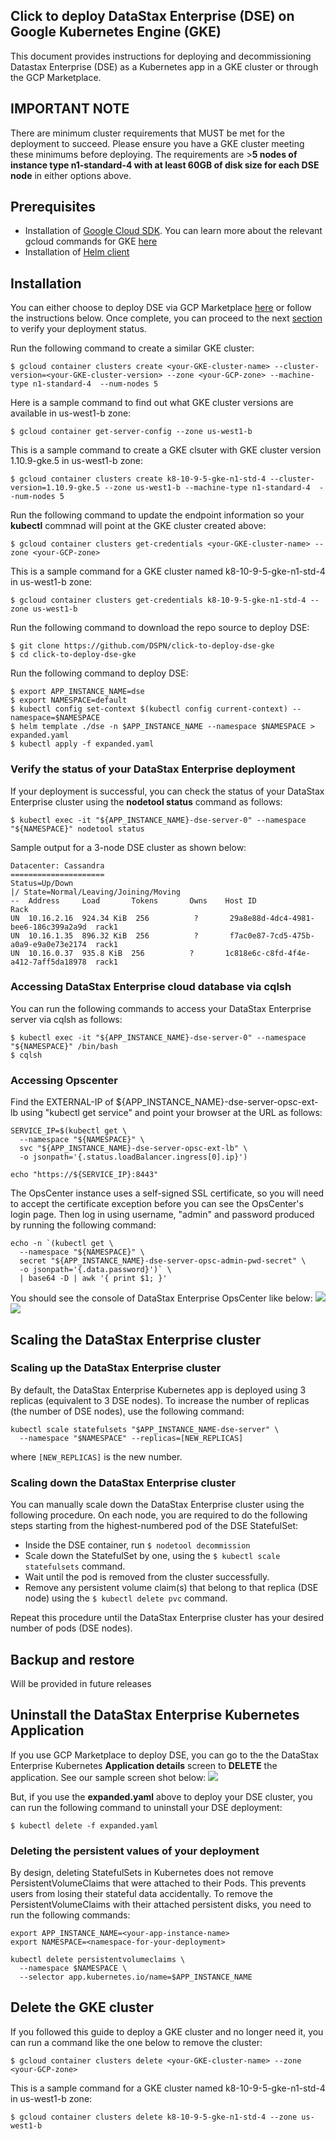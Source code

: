 ## Click to deploy DataStax Enterprise (DSE) on Google Kubernetes Engine (GKE)

This document provides instructions for deploying and decommissioning Datastax Enterprise (DSE) as a Kubernetes app in a GKE cluster or through the GCP Marketplace.

## IMPORTANT NOTE
There are minimum cluster requirements that MUST be met for the deployment to succeed. Please ensure you have a GKE cluster meeting these minimums before deploying. The requirements are >**5 nodes of instance type n1-standard-4 with at least 60GB of disk size for each DSE node** in either options above.

## Prerequisites
* Installation of [Google Cloud SDK](https://cloud.google.com/sdk/docs/). You can learn more about the relevant gcloud commands for GKE [here](https://cloud.google.com/sdk/gcloud/reference/container/clusters/)
* Installation of [Helm client](https://docs.helm.sh/using_helm/#installing-the-helm-client)

## Installation

You can either choose to deploy DSE via GCP Marketplace [here](https://console.cloud.google.com/marketplace/details/datastax-public/datastax-enterprise-gke) or follow the instructions below.  Once complete, you can proceed to the next [section](#verify_deployment) to verify your deployment status.

Run the following command to create a similar GKE cluster:
```
$ gcloud container clusters create <your-GKE-cluster-name> --cluster-version=<your-GKE-cluster-version> --zone <your-GCP-zone> --machine-type n1-standard-4  --num-nodes 5
```
Here is a sample command to find out what GKE cluster versions are available in us-west1-b zone:
```
$ gcloud container get-server-config --zone us-west1-b
```
This is a sample command to create a GKE clsuter with GKE cluster version 1.10.9-gke.5 in us-west1-b zone:
```
$ gcloud container clusters create k8-10-9-5-gke-n1-std-4 --cluster-version=1.10.9-gke.5 --zone us-west1-b --machine-type n1-standard-4  --num-nodes 5
```
Run the following command to update the endpoint information so your **kubectl** commnad will point at the GKE cluster created above:
```
$ gcloud container clusters get-credentials <your-GKE-cluster-name> --zone <your-GCP-zone>
```
This is a sample command for a GKE cluster named k8-10-9-5-gke-n1-std-4 in us-west1-b zone:
```
$ gcloud container clusters get-credentials k8-10-9-5-gke-n1-std-4 --zone us-west1-b
```
Run the following command to download the repo source to deploy DSE:
```
$ git clone https://github.com/DSPN/click-to-deploy-dse-gke
$ cd click-to-deploy-dse-gke
```
Run the following command to deploy DSE:
```
$ export APP_INSTANCE_NAME=dse
$ export NAMESPACE=default
$ kubectl config set-context $(kubectl config current-context) --namespace=$NAMESPACE
$ helm template ./dse -n $APP_INSTANCE_NAME --namespace $NAMESPACE > expanded.yaml
$ kubectl apply -f expanded.yaml
```

### <a id="verify_deployment">Verify the status of your DataStax Enterprise deployment
If your deployment is successful, you can check the status of your DataStax Enterprise cluster using the **nodetool status** command as follows:
```
$ kubectl exec -it "${APP_INSTANCE_NAME}-dse-server-0" --namespace "${NAMESPACE}" nodetool status
```
Sample output for a 3-node DSE cluster as shown below:
```
Datacenter: Cassandra
=====================
Status=Up/Down
|/ State=Normal/Leaving/Joining/Moving
--  Address     Load       Tokens       Owns    Host ID                               Rack
UN  10.16.2.16  924.34 KiB  256          ?       29a8e88d-4dc4-4981-bee6-186c399a2a9d  rack1
UN  10.16.1.35  896.32 KiB  256          ?       f7ac0e87-7cd5-475b-a0a9-e9a0e73e2174  rack1
UN  10.16.0.37  935.8 KiB  256          ?       1c818e6c-c8fd-4f4e-a412-7aff5da18978  rack1
```

### Accessing DataStax Enterprise cloud database via cqlsh
You can run the following commands to access your DataStax Enterprise server via cqlsh as follows:
```
$ kubectl exec -it "${APP_INSTANCE_NAME}-dse-server-0" --namespace "${NAMESPACE}" /bin/bash
$ cqlsh
```

### Accessing Opscenter
Find the EXTERNAL-IP of ${APP_INSTANCE_NAME}-dse-server-opsc-ext-lb using "kubectl get service" and point your browser at the URL as follows:
```
SERVICE_IP=$(kubectl get \
  --namespace "${NAMESPACE}" \
  svc "${APP_INSTANCE_NAME}-dse-server-opsc-ext-lb" \
  -o jsonpath='{.status.loadBalancer.ingress[0].ip}')

echo "https://${SERVICE_IP}:8443"
```

The OpsCenter instance uses a self-signed SSL certificate, so you will need to accept the certificate exception before you can see the OpsCenter's login page. Then log in using username, "admin" and password produced by running the following command:
```
echo -n `(kubectl get \
  --namespace "${NAMESPACE}" \
  secret "${APP_INSTANCE_NAME}-dse-server-opsc-admin-pwd-secret" \
  -o jsonpath='{.data.password}')` \
  | base64 -D | awk '{ print $1; }'
```

You should see the console of DataStax Enterprise OpsCenter like below:
![](./img/pre_opscenter.png)
![](./img/opsc.png)


## Scaling the DataStax Enterprise cluster
### Scaling up the DataStax Enterprise cluster
By default, the DataStax Enterprise Kubernetes app is deployed using 3 replicas (equivalent to 3 DSE nodes). To increase the number of replicas (the number of DSE nodes), use the following command:
```
kubectl scale statefulsets "$APP_INSTANCE_NAME-dse-server" \
  --namespace "$NAMESPACE" --replicas=[NEW_REPLICAS]
```
where `[NEW_REPLICAS]` is the new number.

### Scaling down the DataStax Enterprise cluster
You can manually scale down the DataStax Enterprise cluster using the following procedure.  On each node, you are required to do the following steps starting from the highest-numbered pod of the DSE StatefulSet:
* Inside the DSE container, run `$ nodetool decommission`
* Scale down the StatefulSet by one, using the `$ kubectl scale statefulsets` command.
* Wait until the pod is removed from the cluster successfully.
* Remove any persistent volume claim(s) that belong to that replica (DSE node) using the `$ kubectl delete pvc` command.

Repeat this procedure until the DataStax Enterprise cluster has your desired number of pods (DSE nodes).


## Backup and restore
Will be provided in future releases


## Uninstall the DataStax Enterprise Kubernetes Application

If you use GCP Marketplace to deploy DSE, you can go to the the DataStax Enterprise Kubernetes **Application details** screen to **DELETE** the application.  See our sample screen shot below:
![](./img/gcp_console_app_delete.png)

But, if you use the **expanded.yaml** above to deploy your DSE cluster, you can run the following command to uninstall your DSE deployment:
```
$ kubectl delete -f expanded.yaml
```

### Deleting the persistent values of your deployment
By design, deleting StatefulSets in Kubernetes does not remove PersistentVolumeClaims that were attached to their Pods.  This prevents users from losing their stateful data accidentally.  To remove the PersistentVolumeClaims with their attached persistent disks, you need to run the following commands:
```
export APP_INSTANCE_NAME=<your-app-instance-name>
export NAMESPACE=<namespace-for-your-deployment>

kubectl delete persistentvolumeclaims \
  --namespace $NAMESPACE \
  --selector app.kubernetes.io/name=$APP_INSTANCE_NAME
```

## Delete the GKE cluster
If you followed this guide to deploy a GKE cluster and no longer need it, you can run a command like the one below to remove the cluster:
```
$ gcloud container clusters delete <your-GKE-cluster-name> --zone <your-GCP-zone>
```

This is a sample command for a GKE cluster named k8-10-9-5-gke-n1-std-4 in us-west1-b zone:
```
$ gcloud container clusters delete k8-10-9-5-gke-n1-std-4 --zone us-west1-b
```
